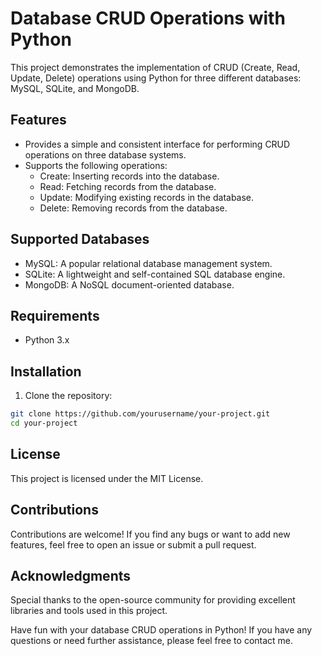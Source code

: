 # Database CRUD Operations with Python

This project demonstrates the implementation of CRUD (Create, Read, Update, Delete) operations using Python for three different databases: MySQL, SQLite, and MongoDB.

## Features

- Provides a simple and consistent interface for performing CRUD operations on three database systems.
- Supports the following operations:
  - Create: Inserting records into the database.
  - Read: Fetching records from the database.
  - Update: Modifying existing records in the database.
  - Delete: Removing records from the database.

## Supported Databases

- MySQL: A popular relational database management system.
- SQLite: A lightweight and self-contained SQL database engine.
- MongoDB: A NoSQL document-oriented database.

## Requirements

- Python 3.x

## Installation

1. Clone the repository:

```bash
git clone https://github.com/yourusername/your-project.git
cd your-project
```
## License
This project is licensed under the MIT License.

## Contributions
Contributions are welcome! If you find any bugs or want to add new features, feel free to open an issue or submit a pull request.

## Acknowledgments
Special thanks to the open-source community for providing excellent libraries and tools used in this project.

Have fun with your database CRUD operations in Python! If you have any questions or need further assistance, please feel free to contact me.







